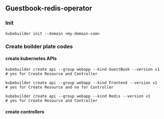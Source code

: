 ## Guestbook-redis-operator

### Init
```
kubebuilder init --domain <my-domain-com> 
```

### Create boilder plate codes

#### create kubernetes APIs
```
kubebuilder create api --group webapp --kind GuestBook --version v1
# yes for Create Resource and Controller

kubebuilder create api --group webapp --kind Frontend --version v1
# yes for Create Resource and no for Controller

kubebuilder create api --group webapp --kind Redis --version v1
# yes for Create Resource and Controller

```

#### create controllers
```

```
